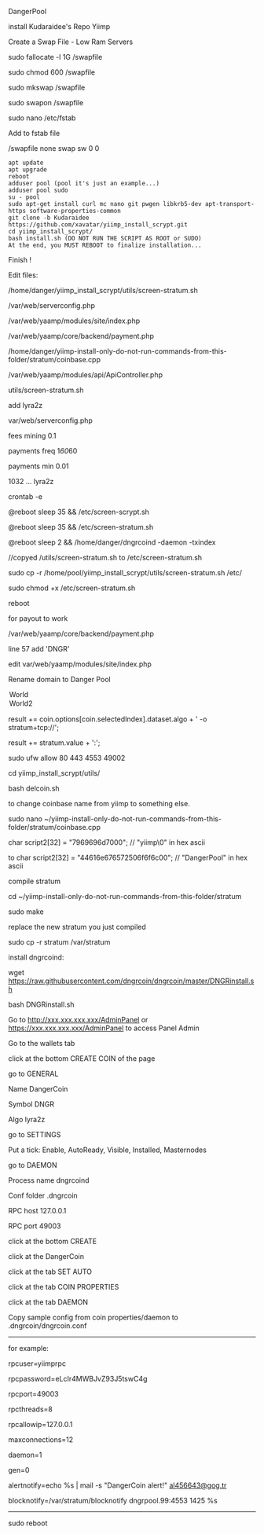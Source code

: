 DangerPool 

install Kudaraidee's Repo Yiimp

Create a Swap File - Low Ram Servers

 sudo fallocate -l 1G /swapfile
 
 sudo chmod 600 /swapfile
 
 sudo mkswap /swapfile
 
 sudo swapon /swapfile
 
 sudo nano /etc/fstab

Add to fstab file

/swapfile   none    swap    sw    0   0

    apt update
    apt upgrade
    reboot
    adduser pool (pool it's just an example...)
    adduser pool sudo
    su - pool
    sudo apt-get install curl mc nano git pwgen libkrb5-dev apt-transport-https software-properties-common
    git clone -b Kudaraidee https://github.com/xavatar/yiimp_install_scrypt.git
    cd yiimp_install_scrypt/
    bash install.sh (DO NOT RUN THE SCRIPT AS ROOT or SUDO)
    At the end, you MUST REBOOT to finalize installation...

Finish !

Edit files:

/home/danger/yiimp_install_scrypt/utils/screen-stratum.sh

/var/web/serverconfig.php

/var/web/yaamp/modules/site/index.php

/var/web/yaamp/core/backend/payment.php

/home/danger/yiimp-install-only-do-not-run-commands-from-this-folder/stratum/coinbase.cpp

/var/web/yaamp/modules/api/ApiController.php

utils/screen-stratum.sh

add lyra2z

var/web/serverconfig.php

fees mining 0.1

payments freq 1*60*60

payments min 0.01

1032 ... lyra2z

crontab -e

@reboot sleep 35 && /etc/screen-scrypt.sh

@reboot sleep 35 && /etc/screen-stratum.sh

@reboot sleep 2 && /home/danger/dngrcoind -daemon -txindex

//copyed /utils/screen-stratum.sh to /etc/screen-stratum.sh

sudo cp -r /home/pool/yiimp_install_scrypt/utils/screen-stratum.sh /etc/

sudo chmod +x /etc/screen-stratum.sh

reboot

for payout to work

/var/web/yaamp/core/backend/payment.php

line 57 add 'DNGR'

edit var/web/yaamp/modules/site/index.php

Rename domain to Danger Pool

<option value="92.38.163.183">World</option>

<option value="pool.dangercoin.org">World2</option> 

result += coin.options[coin.selectedIndex].dataset.algo + ' -o stratum+tcp://';

result += stratum.value + ':';

sudo ufw allow 80 443 4553 49002

cd yiimp_install_scrypt/utils/

bash delcoin.sh

to change coinbase name from yiimp to something else. 

sudo nano ~/yiimp-install-only-do-not-run-commands-from-this-folder/stratum/coinbase.cpp

char script2[32] = "7969696d7000"; // "yiimp\0" in hex ascii

to char script2[32] = "44616e676572506f6f6c00"; // "DangerPool" in hex ascii

 compile stratum
 
cd ~/yiimp-install-only-do-not-run-commands-from-this-folder/stratum

sudo make

replace the new stratum you just compiled

 sudo cp -r stratum /var/stratum
 

install dngrcoind:

wget https://raw.githubusercontent.com/dngrcoin/dngrcoin/master/DNGRinstall.sh

bash DNGRinstall.sh

Go to http://xxx.xxx.xxx.xxx/AdminPanel or https://xxx.xxx.xxx.xxx/AdminPanel to access Panel Admin

Go to the wallets tab

click at the bottom CREATE COIN of the page

go to GENERAL

Name DangerCoin

Symbol  DNGR

Algo  lyra2z

go to SETTINGS

Put a tick: Enable, AutoReady, Visible, Installed, Masternodes

go to DAEMON

Process name dngrcoind

Conf folder .dngrcoin

RPC host 127.0.0.1

RPC port 49003

click at the bottom CREATE

click at the DangerCoin

click at the tab SET AUTO

click at the tab COIN PROPERTIES

click at the tab DAEMON

Copy sample config from coin properties/daemon to .dngrcoin/dngrcoin.conf

--------------------------

for example:

rpcuser=yiimprpc

rpcpassword=eLcIr4MWBJvZ93J5tswC4g

rpcport=49003

rpcthreads=8

rpcallowip=127.0.0.1

maxconnections=12

daemon=1

gen=0

alertnotify=echo %s | mail -s "DangerCoin alert!" al456643@gog.tr

blocknotify=/var/stratum/blocknotify dngrpool.99:4553 1425 %s

---------------------------
sudo reboot

